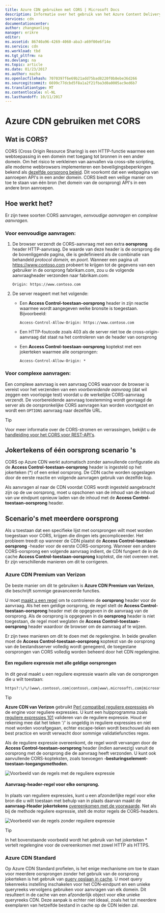 ```yaml
---
title: Azure CDN gebruiken met CORS | Microsoft Docs
description: Informatie over het gebruik van het Azure Content Delivery Network (CDN) aan met Cross-Origin-Resource delen (CORS).
services: cdn
documentationcenter: 
author: zhangmanling
manager: erikre
editor: 
ms.assetid: 86740a96-4269-4060-aba3-a69f00e6f14e
ms.service: cdn
ms.workload: tbd
ms.tgt_pltfrm: na
ms.devlang: na
ms.topic: article
ms.date: 01/23/2017
ms.author: mazha
ms.openlocfilehash: 7070397f6e69b21add75bad8220f0b8ebe36d266
ms.sourcegitcommit: 6699c77dcbd5f8a1a2f21fba3d0a0005ac9ed6b7
ms.translationtype: MT
ms.contentlocale: nl-NL
ms.lasthandoff: 10/11/2017
---
```

# <a name="using-azure-cdn-with-cors"></a>Azure CDN gebruiken met CORS
## <a name="what-is-cors"></a>Wat is CORS?
CORS (Cross Origin Resource Sharing) is een HTTP-functie waarmee een webtoepassing in een domein met toegang tot bronnen in een ander domein. Om het risico te verkleinen van aanvallen via cross-site scripting, alle moderne webbrowsers implementeren een beveiligingsbeperkingen bekend als [dezelfde oorsprong beleid](http://www.w3.org/Security/wiki/Same_Origin_Policy).  Dit voorkomt dat een webpagina van aanroepen API's in een ander domein.  CORS biedt een veilige manier om toe te staan van één bron (het domein van de oorsprong) API's in een andere bron aanroepen.

## <a name="how-it-works"></a>Hoe werkt het?
Er zijn twee soorten CORS aanvragen, *eenvoudige aanvragen* en *complexe aanvragen.*

### <a name="for-simple-requests"></a>Voor eenvoudige aanvragen:

1. De browser verzendt de CORS-aanvraag met een extra **oorsprong** header HTTP-aanvraag. De waarde van deze header is de oorsprong die de bovenliggende pagina, die is gedefinieerd als de combinatie van behandeld *protocol* *domein,* en *poort.*  Wanneer een pagina uit https://www.contoso.com probeert te krijgen tot de gegevens van een gebruiker in de oorsprong fabrikam.com, zou u de volgende aanvraagheader verzonden naar fabrikam.com:

   `Origin: https://www.contoso.com`

2. De server reageert met het volgende:

   * Een **Access Control-toestaan-oorsprong** header in zijn reactie waarmee wordt aangegeven welke bronsite is toegestaan. Bijvoorbeeld:

     `Access-Control-Allow-Origin: https://www.contoso.com`

   * Een HTTP-foutcode zoals 403 als de server niet toe de cross-origin-aanvraag dat staat na het controleren van de header van oorsprong

   * Een **Access Control-toestaan-oorsprong** koptekst met een jokerteken waarmee alle oorsprongen:

     `Access-Control-Allow-Origin: *`

### <a name="for-complex-requests"></a>Voor complexe aanvragen:

Een complexe aanvraag is een aanvraag CORS waarvoor de browser is vereist voor het verzenden van een *voorbereidende aanvraag* (dat wil zeggen een voorlopige test) voordat u de werkelijke CORS-aanvraag verzendt. De voorbereidende aanvraag toestemming wordt gevraagd de server als de oorspronkelijke CORS aanvragen kan worden voortgezet en wordt een `OPTIONS` aanvraag naar dezelfde URL.

> [!TIP]
> Voor meer informatie over de CORS-stromen en verrassingen, bekijkt u de [handleiding voor het CORS voor REST-API's](https://www.moesif.com/blog/technical/cors/Authoritative-Guide-to-CORS-Cross-Origin-Resource-Sharing-for-REST-APIs/).
>
>

## <a name="wildcard-or-single-origin-scenarios"></a>Jokertekens of één oorsprong scenario 's
CORS op Azure CDN werkt automatisch zonder aanvullende configuratie als de **Access Control-toestaan-oorsprong** header is ingesteld op het jokerteken (*) of een enkel oorsprong.  De CDN cache worden opgeslagen door de eerste reactie en volgende aanvragen gebruik van dezelfde kop.

Als aanvragen al naar de CDN voordat CORS wordt ingesteld aangebracht zijn op de uw oorsprong, moet u opschonen van de inhoud van de inhoud van uw eindpunt opnieuw laden van de inhoud met de **Access Control-toestaan-oorsprong** header.

## <a name="multiple-origin-scenarios"></a>Scenario's met meerdere oorsprong
Als u toestaan dat een specifieke lijst met oorsprongen wilt moet worden toegestaan voor CORS, krijgen die dingen iets gecompliceerder. Het probleem treedt op wanneer de CDN plaatst de **Access Control-toestaan-oorsprong** -header voor de eerste CORS-oorsprong.  Wanneer een andere CORS-oorsprong een volgende aanvraag indient, de CDN fungeert de in de cache **Access Control-toestaan-oorsprong** koptekst, die niet overeen met.  Er zijn verschillende manieren om dit te corrigeren.

### <a name="azure-cdn-premium-from-verizon"></a>Azure CDN Premium van Verizon
De beste manier om dit te gebruiken is **Azure CDN Premium van Verizon**, die beschrijft sommige geavanceerde functies. 

U moet [maakt u een regel](cdn-rules-engine.md) om te controleren de **oorsprong** header voor de aanvraag.  Als het een geldige oorsprong, de regel stelt de **Access Control-toestaan-oorsprong** header met de opgegeven in de aanvraag van de oorsprong.  Als de oorsprong is opgegeven in de **oorsprong** header is niet toegestaan, de regel moet weglaten de **Access Control-toestaan-oorsprong** header waardoor de browser om de aanvraag af te wijzen. 

Er zijn twee manieren om dit te doen met de regelengine.  In beide gevallen moet de **Access Control-toestaan-oorsprong** koptekst van de oorsprong van de bestandsserver volledig wordt genegeerd, de toegestane oorsprongen van CORS volledig worden beheerd door het CDN regelengine.

#### <a name="one-regular-expression-with-all-valid-origins"></a>Een reguliere expressie met alle geldige oorsprongen
In dit geval maakt u een reguliere expressie waarin alle van de oorsprongen die u wilt toestaan: 

    https?:\/\/(www\.contoso\.com|contoso\.com|www\.microsoft\.com|microsoft.com\.com)$

> [!TIP]
> **Azure CDN van Verizon** gebruikt [Perl compatibel reguliere expressies](http://pcre.org/) als de engine voor reguliere expressies.  U kunt een hulpprogramma zoals [reguliere expressies 101](https://regex101.com/) valideren van de reguliere expressie.  Houd er rekening mee dat het teken '/' is ongeldig in reguliere expressies en niet moet worden voorafgegaan, echter escape-teken wordt beschouwd als een best practice en wordt verwacht door sommige validatiefuncties regex.
> 
> 

Als de reguliere expressie overeenkomt, de regel wordt vervangen door de **Access Control-toestaan-oorsprong** header (indien aanwezig) vanuit de oorsprong met de oorsprong die de aanvraag heeft verzonden.  U kunt ook aanvullende CORS-kopteksten, zoals toevoegen **-besturingselement-toestaan-toegangsmethoden**.

![Voorbeeld van de regels met de reguliere expressie](./media/cdn-cors/cdn-cors-regex.png)

#### <a name="request-header-rule-for-each-origin"></a>Aanvraag-header-regel voor elke oorsprong.
In plaats van reguliere expressies, kunt u een afzonderlijke regel voor elke bron die u wilt toestaan met behulp van in plaats daarvan maakt de **aanvraag-Header jokertekens** [overeenkomen met de voorwaarde](https://msdn.microsoft.com/library/mt757336.aspx#Anchor_1). Net als bij de methode reguliere expressie, stelt de motor regels de CORS-headers. 

![Voorbeeld van de regels zonder reguliere expressie](./media/cdn-cors/cdn-cors-no-regex.png)

> [!TIP]
> In het bovenstaande voorbeeld wordt het gebruik van het jokerteken * vertelt regelengine voor de overeenkomen met zowel HTTP als HTTPS.
> 
> 

### <a name="azure-cdn-standard"></a>Azure CDN Standard
Op Azure CDN Standard profielen, is het enige mechanisme om toe te staan voor meerdere oorsprongen zonder het gebruik van de oorsprong jokerteken is het gebruik van [query opslaan in cache](cdn-query-string.md).  U moet query tekenreeks instelling inschakelen voor het CDN-eindpunt en een unieke queryreeks vervolgens gebruiken voor aanvragen van elk domein. Dit resulteert in de cache van een afzonderlijk object voor elke unieke queryreeks CDN. Deze aanpak is echter niet ideaal, zoals het tot meerdere exemplaren van hetzelfde bestand in cache op de CDN leiden zal.  

